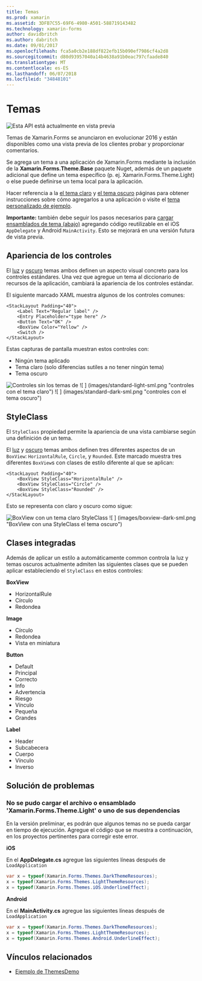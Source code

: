 ```yaml
---
title: Temas
ms.prod: xamarin
ms.assetid: 3DFB7C55-69F6-4980-A501-588719143482
ms.technology: xamarin-forms
author: davidbritch
ms.author: dabritch
ms.date: 09/01/2017
ms.openlocfilehash: fca5a0cb2e188df822efb15b090ef7986cf4a2d8
ms.sourcegitcommit: d80d93957040a14b4638a91b0eac797cfaade840
ms.translationtype: MT
ms.contentlocale: es-ES
ms.lasthandoff: 06/07/2018
ms.locfileid: "34848101"
---
```

# <a name="themes"></a>Temas

![](~/media/shared/preview.png "Esta API está actualmente en vista previa")

Temas de Xamarin.Forms se anunciaron en evolucionar 2016 y están disponibles como una vista previa de los clientes probar y proporcionar comentarios.

Se agrega un tema a una aplicación de Xamarin.Forms mediante la inclusión de la **Xamarin.Forms.Theme.Base** paquete Nuget, además de un paquete adicional que define un tema específico (p. ej. Xamarin.Forms.Theme.Light) o else puede definirse un tema local para la aplicación.

Hacer referencia a la [el tema claro](light.md) y [el tema oscuro](dark.md) páginas para obtener instrucciones sobre cómo agregarlos a una aplicación o visite el [tema personalizado de ejemplo](custom.md).

**Importante:** también debe seguir los pasos necesarios para [cargar ensamblados de tema (abajo)](#loadtheme) agregando código reutilizable en el iOS `AppDelegate` y Android `MainActivity`. Esto se mejorará en una versión futura de vista previa.


## <a name="control-appearance"></a>Apariencia de los controles

El [luz](light.md) y [oscuro](dark.md) temas ambos definen un aspecto visual concreto para los controles estándares. Una vez que agregue un tema al diccionario de recursos de la aplicación, cambiará la apariencia de los controles estándar.

El siguiente marcado XAML muestra algunos de los controles comunes:

```xaml
<StackLayout Padding="40">
    <Label Text="Regular label" />
    <Entry Placeholder="type here" />
    <Button Text="OK" />
    <BoxView Color="Yellow" />
    <Switch />
</StackLayout>
```

Estas capturas de pantalla muestran estos controles con:

* Ningún tema aplicado
* Tema claro (solo diferencias sutiles a no tener ningún tema)
* Tema oscuro

![](images/standard-none-sml.png "Controles sin los temas de") ![ ] (images/standard-light-sml.png "controles con el tema claro") ![ ] (images/standard-dark-sml.png "controles con el tema oscuro")

<a name="styleclass" />

## <a name="styleclass"></a>StyleClass

El `StyleClass` propiedad permite la apariencia de una vista cambiarse según una definición de un tema.

El [luz](light.md) y [oscuro](dark.md) temas ambos definen tres diferentes aspectos de un `BoxView`: `HorizontalRule`, `Circle`, y `Rounded`. Este marcado muestra tres diferentes `BoxView`s con clases de estilo diferente al que se aplican:

```xaml
<StackLayout Padding="40">
    <BoxView StyleClass="HorizontalRule" />
    <BoxView StyleClass="Circle" />
    <BoxView StyleClass="Rounded" />
</StackLayout>
```

Esto se representa con claro y oscuro como sigue:

![](images/boxview-light-sml.png "BoxView con un tema claro StyleClass") ![ ] (images/boxview-dark-sml.png "BoxView con una StyleClass el tema oscuro")

<a name="builtin" />

## <a name="built-in-classes"></a>Clases integradas

Además de aplicar un estilo a automáticamente common controla la luz y temas oscuros actualmente admiten las siguientes clases que se pueden aplicar estableciendo el `StyleClass` en estos controles:

**BoxView**

* HorizontalRule
* Círculo
* Redondea

**Image**

* Círculo
* Redondea
* Vista en miniatura

**Button**

* Default
* Principal
* Correcto
* Info
* Advertencia
* Riesgo
* Vínculo
* Pequeña
* Grandes

**Label**

* Header
* Subcabecera
* Cuerpo
* Vínculo
* Inverso


## <a name="troubleshooting"></a>Solución de problemas

<a name="loadtheme" />

### <a name="could-not-load-file-or-assembly-xamarinformsthemelight-or-one-of-its-dependencies"></a>No se pudo cargar el archivo o ensamblado 'Xamarin.Forms.Theme.Light' o uno de sus dependencias

En la versión preliminar, es podrán que algunos temas no se pueda cargar en tiempo de ejecución. Agregue el código que se muestra a continuación, en los proyectos pertinentes para corregir este error.

**iOS**

En el **AppDelegate.cs** agregue las siguientes líneas después de `LoadApplication`

```csharp
var x = typeof(Xamarin.Forms.Themes.DarkThemeResources);
x = typeof(Xamarin.Forms.Themes.LightThemeResources);
x = typeof(Xamarin.Forms.Themes.iOS.UnderlineEffect);
```

**Android**

En el **MainActivity.cs** agregue las siguientes líneas después de `LoadApplication`

```csharp
var x = typeof(Xamarin.Forms.Themes.DarkThemeResources);
x = typeof(Xamarin.Forms.Themes.LightThemeResources);
x = typeof(Xamarin.Forms.Themes.Android.UnderlineEffect);
```


## <a name="related-links"></a>Vínculos relacionados

- [Ejemplo de ThemesDemo](https://github.com/xamarin/xamarin-forms-samples/tree/master/Themes/ThemesDemo)
